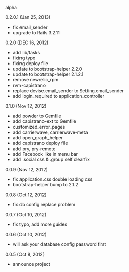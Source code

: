 alpha

0.2.0.1 (Jan 25, 2013)
  * fix email_sender
  * upgrade to Rails 3.2.11

0.2.0 (DEC 16, 2012)
  * add lib/tasks 
  * fixing typo
  * fixing deploy file
  * update to bootstrap-helper 2.2.0
  * update to bootstrap-helper 2.1.2.1
  * remove newrelic_rpm
  * rvm-capistrano
  * replace devise.email_sender to Setting.email_sender
  * add login_required to application_controller
  
0.1.0 (Nov 12, 2012)
  * add powder to Gemfile
  * add capistrano-ext to Gemfile
  * customized_error_pages
  * add carrierwave, carrierwave-meta
  * add open_graph_helper
  * add capistrano deploy file
  * add pry, pry-remote
  * add Facebook like in menu bar
  * add .social css & .group self clearfix
  
0.0.9 (Nov 12, 2012)
  * fix application.css double loading css
  * bootstrap-helper bump to 2.1.2

0.0.8 (Oct 12, 2012)
  * fix db config replace problem

0.0.7 (Oct 10, 2012)
  * fix typo, add more guides

0.0.6 (Oct 10, 2012)
  * will ask your database config password first
  
0.0.5 (Oct 8, 2012)
  * announce project